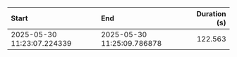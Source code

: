 | Start                      | End                        |   Duration (s) |
|:---------------------------|:---------------------------|---------------:|
| 2025-05-30 11:23:07.224339 | 2025-05-30 11:25:09.786878 |        122.563 |